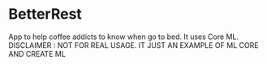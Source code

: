 # BetterRest
App to help coffee addicts to know when go to bed. It uses Core ML. 
DISCLAIMER : NOT FOR REAL USAGE. IT JUST AN EXAMPLE OF ML CORE AND CREATE ML
